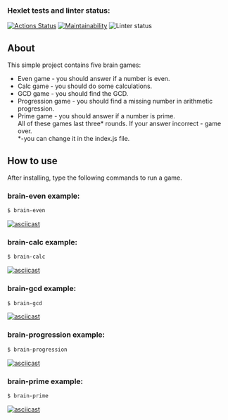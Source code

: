 ### Hexlet tests and linter status:
[![Actions Status](https://github.com/ssk93-dev/frontend-project-lvl1/workflows/hexlet-check/badge.svg)](https://github.com/ssk93-dev/frontend-project-lvl1/actions)
[![Maintainability](https://api.codeclimate.com/v1/badges/a99a88d28ad37a79dbf6/maintainability)](https://codeclimate.com/github/ssk93-dev/frontend-project-lvl1/maintainability)
![Linter status](https://github.com/ssk93-dev/frontend-project-lvl1/actions/workflows/lint.yml/badge.svg)
## About
This simple project contains five brain games:
* Even game - you should answer if a number is even.
* Calc game - you should do some calculations.
* GCD game - you should find the GCD.
* Progression game - you should find a missing number in arithmetic progression.
* Prime game - you should answer if a number is prime. <br>
All of these games last three* rounds. If your answer incorrect - game over. <br>
*-you can change it in the index.js file.
## How to use
After installing, type the following commands to run a game.
### brain-even example:
```sh
$ brain-even
```
[![asciicast](https://asciinema.org/a/CR8H4xRzeHpQsZvbGtL4d0X8S.svg)](https://asciinema.org/a/CR8H4xRzeHpQsZvbGtL4d0X8S)
### brain-calc example:
```sh
$ brain-calc
```
[![asciicast](https://asciinema.org/a/kA6ahX3g84AlCWsm4FXQC6t3Q.svg)](https://asciinema.org/a/kA6ahX3g84AlCWsm4FXQC6t3Q)
### brain-gcd example:
```sh
$ brain-gcd
```
[![asciicast](https://asciinema.org/a/9FdZjU94rrn7PokSYOwfD1mt9.svg)](https://asciinema.org/a/9FdZjU94rrn7PokSYOwfD1mt9)
### brain-progression example:
```sh
$ brain-progression
```
[![asciicast](https://asciinema.org/a/29IZYw6g9LUOMswbGt4uhjoqM.svg)](https://asciinema.org/a/29IZYw6g9LUOMswbGt4uhjoqM)
### brain-prime example:
```sh
$ brain-prime
```
[![asciicast](https://asciinema.org/a/n14TGOSPcf4pSNhE54JU58liQ.svg)](https://asciinema.org/a/n14TGOSPcf4pSNhE54JU58liQ)
